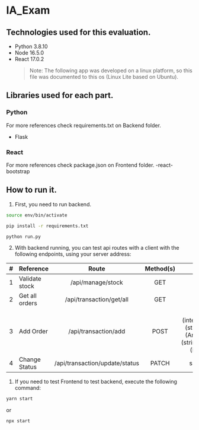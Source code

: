 <!-- @format -->

# IA_Exam

## Technologies used for this evaluation.

-   Python 3.8.10
-   Node 16.5.0
-   React 17.0.2
    > Note: The following app was developed on a linux platform, so this file was documented to this os (Linux Lite based on Ubuntu).

## Libraries used for each part.

### Python

For more references check requirements.txt on Backend folder.

-   Flask

### React

For more references check package.json on Frontend folder.
-react-bootstrap

## How to run it.

1. First, you need to run backend.

```bash
source env/bin/activate

pip install -r requirements.txt

python run.py
```

2. With backend running, you can test api routes with a client with the following endpoints, using your server address:

|  #  | Reference      |             Route              | Method(s) |                                     Params                                      |
| :-: | -------------- | :----------------------------: | :-------: | :-----------------------------------------------------------------------------: |
|  1  | Validate stock |       /api/manage/stock        |    GET    |                                        -                                        |
|  2  | Get all orders |    /api/transaction/get/all    |    GET    |                                        -                                        |
|  3  | Add Order      |      /api/transaction/add      |   POST    | sku:(integer),status:(string) order:(Array)[{type:(string),quantity:(integer)}] |
|  4  | Change Status  | /api/transaction/update/status |   PATCH   |                          sku:<integer>,status<string>                           |

1. If you need to test Frontend to test backend, execute the following command:

```bash
yarn start
```

or

```bash
npx start
```
